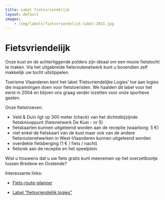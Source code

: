 ```yaml
---
title: Label fietsvriendelijk 
layout: default
images: 
    - /img/labels/fietsvriendelijk-label-2015.jpg
---
```


# Fietsvriendelijk

Onze kust en de achterliggende polders zijn ideaal om een mooie fietstocht te maken. Via het uitgebreide fietsroutenetwerk kunt u bovendien zelf makkelijk uw tocht uitstippelen.

Toerisme Vlaanderen kent het label ‘Fietsvriendelijke Logies’ toe aan logies die inspanningen doen voor fietstoeristen.
We haalden dit label voor het eerst in 2004 en blijven ons graag verder inzetten voor onze sportieve gasten.

Onze fietstroeven:
* Veld & Duin ligt op 300 meter (check) van het dichtstbijzijnde fietsknooppunt (fietsnetwerk De Kust - nr 5)
* fietskaarten kunnen uitgeleend worden aan de receptie (waarborg: 5 €) 
* niet enkel de fietskaart van de kust maar ook van de andere fietsroutenetwerken in West-Vlaanderen kunnen uitgeleend worden
* overdekte fietsberging (1 € / fiets / nacht)
* fietsrek aan de receptie en het speelplein

Wist u trouwens dat u uw fiets gratis kunt meenemen op het overzetbootje tussen Bredene en Oostende?

Interessante links:

* [Fiets-route-planner](http://www.fietsnet.be/routeplanner/)

* [Label "fietsvriendelijk logies"](http://www.toerismevlaanderen.be/fietsvriendelijk-logies)


